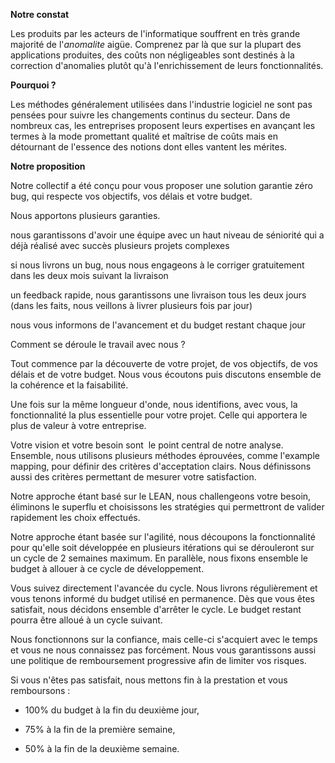 **Notre constat**

Les produits par les acteurs de l'informatique souffrent en très grande majorité de l'*anomalite* aigüe. Comprenez par là que sur la plupart des applications produites, des coûts non négligeables sont destinés à la correction d'anomalies plutôt qu'à l'enrichissement de leurs fonctionnalités.

**Pourquoi ?**

Les méthodes généralement utilisées dans l'industrie logiciel ne sont pas pensées pour suivre les changements continus du secteur.
Dans de nombreux cas, les entreprises proposent leurs expertises en avançant les termes à la mode promettant qualité et maîtrise de coûts mais en détournant de l'essence des notions dont elles vantent les mérites.

**Notre proposition**

Notre collectif a été conçu pour vous proposer une solution garantie zéro bug, qui respecte vos objectifs, vos délais et votre budget.

Nous apportons plusieurs garanties.

nous garantissons d'avoir une équipe avec un haut niveau de séniorité qui a déjà réalisé avec succès plusieurs projets complexes

si nous livrons un bug, nous nous engageons à le corriger gratuitement dans les deux mois suivant la livraison

un feedback rapide, nous garantissons une livraison tous les deux jours (dans les faits, nous veillons à livrer plusieurs fois par jour)

nous vous informons de l'avancement et du budget restant chaque jour

Comment se déroule le travail avec nous ?

Tout commence par la découverte de votre projet, de vos objectifs, de vos délais et de votre budget. Nous vous écoutons puis discutons ensemble de la cohérence et la faisabilité.

Une fois sur la même longueur d'onde, nous identifions, avec vous, la fonctionnalité la plus essentielle pour votre projet. Celle qui apportera le plus de valeur à votre entreprise.  

Votre vision et votre besoin sont  le point central de notre analyse. Ensemble, nous utilisons plusieurs méthodes éprouvées, comme l'example mapping, pour définir des critères d'acceptation clairs. Nous définissons aussi des critères permettant de mesurer votre satisfaction.

Notre approche étant basé sur le LEAN, nous challengeons votre besoin, éliminons le superflu et choisissons les stratégies qui permettront de valider rapidement les choix effectués.

Notre approche étant basée sur l'agilité, nous découpons la fonctionnalité pour qu'elle soit développée en plusieurs itérations qui se dérouleront sur un cycle de 2 semaines maximum. En parallèle, nous fixons ensemble le budget à allouer à ce cycle de développement. 

Vous suivez directement l'avancée du cycle. Nous livrons régulièrement et vous tenons informé du budget utilisé en permanence. Dès que vous êtes satisfait, nous décidons ensemble d'arrêter le cycle. Le budget restant pourra être alloué à un cycle suivant.

Nous fonctionnons sur la confiance, mais celle-ci s'acquiert avec le temps et vous ne nous connaissez pas forcément. Nous vous garantissons aussi une politique de remboursement progressive afin de limiter vos risques.

Si vous n'êtes pas satisfait, nous mettons fin à la prestation et vous remboursons : 

- 100% du budget à la fin du deuxième jour,

- 75% à la fin de la première semaine,

- 50% à la fin de la deuxième semaine.
